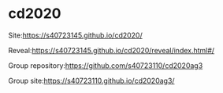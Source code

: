 # cd2020
Site:https://s40723145.github.io/cd2020/

Reveal:https://s40723145.github.io/cd2020/reveal/index.html#/

Group repository:https://github.com/s40723110/cd2020ag3

Group site:https://s40723110.github.io/cd2020ag3/
